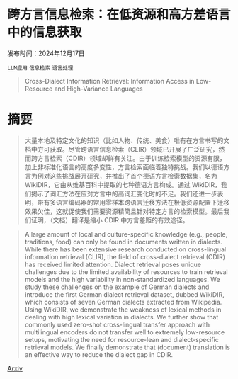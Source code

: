 # 跨方言信息检索：在低资源和高方差语言中的信息获取

发布时间：2024年12月17日

`LLM应用` `信息检索` `语言处理`

> Cross-Dialect Information Retrieval: Information Access in Low-Resource and High-Variance Languages

# 摘要

> 大量本地及特定文化的知识（比如人物、传统、美食）唯有在方言书写的文档中方可获取。尽管跨语言信息检索（CLIR）领域已开展了广泛研究，然而跨方言检索（CDIR）领域却鲜有关注。由于训练检索模型的资源有限，加上非标准化语言的高度多变性，方言检索面临着独特挑战。我们以德语方言为例对这些挑战展开研究，并推出了首个德语方言检索数据集，名为 WikiDIR，它由从维基百科中提取的七种德语方言构成。通过 WikiDIR，我们揭示了词汇方法在应对方言中的高词汇变化时的不足。我们还进一步表明，带有多语言编码器的常用零样本跨语言迁移方法在极低资源配置下迁移效果欠佳，这就促使我们需要资源精简且针对特定方言的检索模型。最后我们证明，（文档）翻译是缩小 CDIR 中方言差距的有效途径。

> A large amount of local and culture-specific knowledge (e.g., people, traditions, food) can only be found in documents written in dialects. While there has been extensive research conducted on cross-lingual information retrieval (CLIR), the field of cross-dialect retrieval (CDIR) has received limited attention. Dialect retrieval poses unique challenges due to the limited availability of resources to train retrieval models and the high variability in non-standardized languages. We study these challenges on the example of German dialects and introduce the first German dialect retrieval dataset, dubbed WikiDIR, which consists of seven German dialects extracted from Wikipedia. Using WikiDIR, we demonstrate the weakness of lexical methods in dealing with high lexical variation in dialects. We further show that commonly used zero-shot cross-lingual transfer approach with multilingual encoders do not transfer well to extremely low-resource setups, motivating the need for resource-lean and dialect-specific retrieval models. We finally demonstrate that (document) translation is an effective way to reduce the dialect gap in CDIR.

[Arxiv](https://arxiv.org/abs/2412.12806)